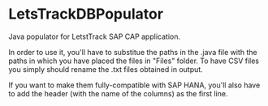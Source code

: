 # LetsTrackDBPopulator

Java populator for LetstTrack SAP CAP application.

In order to use it, you'll have to substitue the paths in the .java file with the paths in which you have placed the files in "Files" folder. 
To have CSV files you simply should rename the .txt files obtained in output.

If you want to make them fully-compatible with SAP HANA, you'll also have to add the header (with the name of the columns) as the first line.

